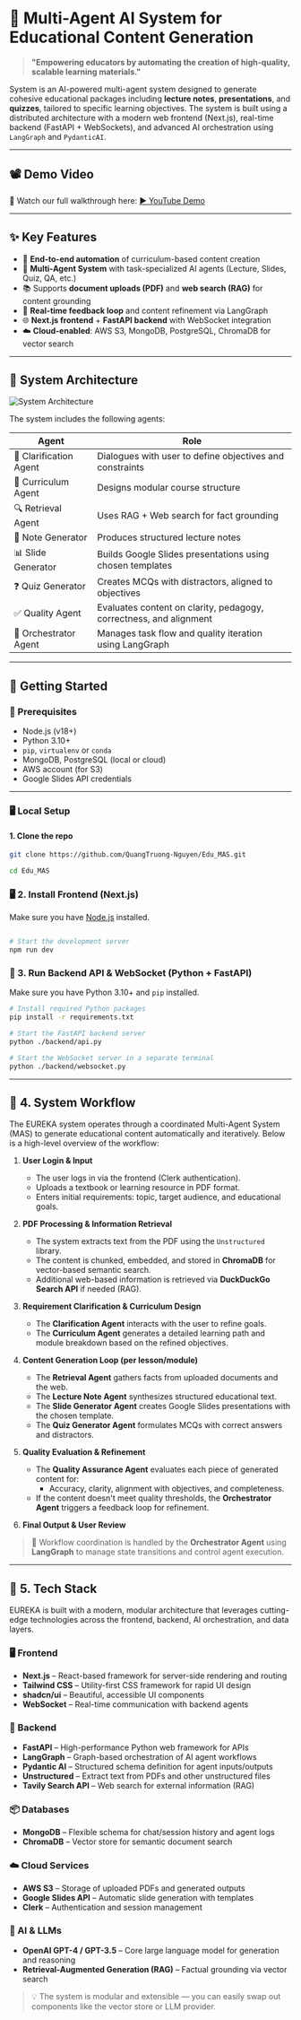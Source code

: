 # 🌟 Multi-Agent AI System for Educational Content Generation


> **"Empowering educators by automating the creation of high-quality, scalable learning materials."**

System is an AI-powered multi-agent system designed to generate cohesive educational packages including **lecture notes**, **presentations**, and **quizzes**, tailored to specific learning objectives. The system is built using a distributed architecture with a modern web frontend (Next.js), real-time backend (FastAPI + WebSockets), and advanced AI orchestration using `LangGraph` and `PydanticAI`.


---

## 📽️ Demo Video

🎥 Watch our full walkthrough here: [▶️ YouTube Demo](https://youtu.be/0uGupxk7qaA)

---

## ✨ Key Features

- 🔄 **End-to-end automation** of curriculum-based content creation
- 🧠 **Multi-Agent System** with task-specialized AI agents (Lecture, Slides, Quiz, QA, etc.)
- 📚 Supports **document uploads (PDF)** and **web search (RAG)** for content grounding
- 🧩 **Real-time feedback loop** and content refinement via LangGraph
- 🌐 **Next.js frontend** + **FastAPI backend** with WebSocket integration
- ☁️ **Cloud-enabled**: AWS S3, MongoDB, PostgreSQL, ChromaDB for vector search

---

## 🧠 System Architecture

![System Architecture](./public/Agents.png)

The system includes the following agents:

| Agent                     | Role                                                                 |
|--------------------------|----------------------------------------------------------------------|
| 🎯 Clarification Agent   | Dialogues with user to define objectives and constraints             |
| 🧭 Curriculum Agent      | Designs modular course structure                                      |
| 🔍 Retrieval Agent       | Uses RAG + Web search for fact grounding                             |
| 📝 Note Generator        | Produces structured lecture notes                                     |
| 📊 Slide Generator       | Builds Google Slides presentations using chosen templates            |
| ❓ Quiz Generator         | Creates MCQs with distractors, aligned to objectives                 |
| ✅ Quality Agent          | Evaluates content on clarity, pedagogy, correctness, and alignment   |
| 🧠 Orchestrator Agent    | Manages task flow and quality iteration using LangGraph              |

---

## 🚀 Getting Started

### 🔧 Prerequisites

- Node.js (v18+)
- Python 3.10+
- `pip`, `virtualenv` or `conda`
- MongoDB, PostgreSQL (local or cloud)
- AWS account (for S3)
- Google Slides API credentials
---

### 🖥️ Local Setup

#### 1. Clone the repo
```bash
git clone https://github.com/QuangTruong-Nguyen/Edu_MAS.git

cd Edu_MAS
```

### 🖥️ 2. Install Frontend (Next.js)

Make sure you have [Node.js](https://nodejs.org/) installed.

```bash

# Start the development server
npm run dev

```

### 🐍 3. Run Backend API & WebSocket (Python + FastAPI)

Make sure you have Python 3.10+ and `pip` installed.

```bash
# Install required Python packages
pip install -r requirements.txt

# Start the FastAPI backend server
python ./backend/api.py

# Start the WebSocket server in a separate terminal
python ./backend/websocket.py
```


---

## 🧪 4. System Workflow

The EUREKA system operates through a coordinated Multi-Agent System (MAS) to generate educational content automatically and iteratively. Below is a high-level overview of the workflow:

1. **User Login & Input**
   - The user logs in via the frontend (Clerk authentication).
   - Uploads a textbook or learning resource in PDF format.
   - Enters initial requirements: topic, target audience, and educational goals.

2. **PDF Processing & Information Retrieval**
   - The system extracts text from the PDF using the `Unstructured` library.
   - The content is chunked, embedded, and stored in **ChromaDB** for vector-based semantic search.
   - Additional web-based information is retrieved via **DuckDuckGo Search API** if needed (RAG).

3. **Requirement Clarification & Curriculum Design**
   - The **Clarification Agent** interacts with the user to refine goals.
   - The **Curriculum Agent** generates a detailed learning path and module breakdown based on the refined objectives.

4. **Content Generation Loop (per lesson/module)**
   - The **Retrieval Agent** gathers facts from uploaded documents and the web.
   - The **Lecture Note Agent** synthesizes structured educational text.
   - The **Slide Generator Agent** creates Google Slides presentations with the chosen template.
   - The **Quiz Generator Agent** formulates MCQs with correct answers and distractors.

5. **Quality Evaluation & Refinement**
   - The **Quality Assurance Agent** evaluates each piece of generated content for:
     - Accuracy, clarity, alignment with objectives, and completeness.
   - If the content doesn't meet quality thresholds, the **Orchestrator Agent** triggers a feedback loop for refinement.
6. **Final Output & User Review**

> 🧠 Workflow coordination is handled by the **Orchestrator Agent** using **LangGraph** to manage state transitions and control agent execution.

---

## 🧰 5. Tech Stack

EUREKA is built with a modern, modular architecture that leverages cutting-edge technologies across the frontend, backend, AI orchestration, and data layers.

### 🖥️ Frontend

- **Next.js** – React-based framework for server-side rendering and routing
- **Tailwind CSS** – Utility-first CSS framework for rapid UI design
- **shadcn/ui** – Beautiful, accessible UI components
- **WebSocket** – Real-time communication with backend agents

### 🧠 Backend

- **FastAPI** – High-performance Python web framework for APIs
- **LangGraph** – Graph-based orchestration of AI agent workflows
- **Pydantic AI** – Structured schema definition for agent inputs/outputs
- **Unstructured** – Extract text from PDFs and other unstructured files
- **Tavily Search API** – Web search for external information (RAG)

### 📦 Databases

- **MongoDB** – Flexible schema for chat/session history and agent logs
- **ChromaDB** – Vector store for semantic document search

### ☁️ Cloud Services

- **AWS S3** – Storage of uploaded PDFs and generated outputs
- **Google Slides API** – Automatic slide generation with templates
- **Clerk** – Authentication and session management

### 🤖 AI & LLMs

- **OpenAI GPT-4 / GPT-3.5** – Core large language model for generation and reasoning
- **Retrieval-Augmented Generation (RAG)** – Factual grounding via vector search

> 💡 The system is modular and extensible — you can easily swap out components like the vector store or LLM provider.
